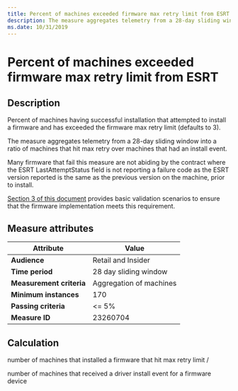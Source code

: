 ```yaml
---
title: Percent of machines exceeded firmware max retry limit from ESRT
description: The measure aggregates telemetry from a 28-day sliding window into a ratio of machines that hit max retry over machines that had an install event
ms.date: 10/31/2019
---
```

 
# Percent of machines exceeded firmware max retry limit from ESRT

## Description

Percent of machines having successful installation that attempted to install a firmware and has exceeded the firmware max retry limit (defaults to 3).

The measure aggregates telemetry from a 28-day sliding window into a ratio of machines that hit max retry over machines that had an install event.

Many firmware that fail this measure are not abiding by the contract where the ESRT LastAttemptStatus field is not reporting a failure code as the ESRT version reported is the same as the previous version on the machine, prior to install. 

[Section 3 of this document](/windows-hardware/manufacture/desktop/validating-windows-uefi-firmware-update-platform-functionality) provides basic validation scenarios to ensure that the firmware implementation meets this requirement.  

## Measure attributes

|Attribute|Value|
|----|----|
|**Audience**|Retail and Insider|
|**Time period**|28 day sliding window|
|**Measurement criteria**|Aggregation of machines|
|**Minimum instances**|170|
|**Passing criteria**|<= 5%|
|**Measure ID**|23260704|

## Calculation

number of machines that installed a firmware that hit max retry limit /

number of machines that received a driver install event for a firmware device
